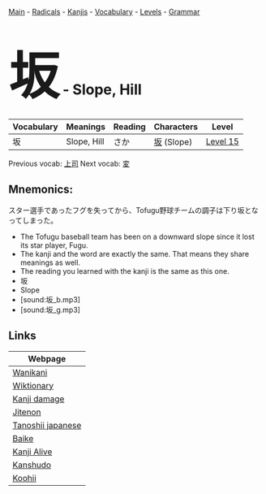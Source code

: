 <style> bigfont {font-size: 100px}</style>
[Main](../README.md) -
[Radicals](../radicals.md) -
[Kanjis](../kanjis.md) -
[Vocabulary](../vocabulary.md) -
[Levels](../levels.md) -
[Grammar](../grammar.md)
# <bigfont> 坂</bigfont> - Slope, Hill 

| Vocabulary | Meanings | Reading | Characters | Level |
| --- | --- | --- | --- | --- |
| 坂 | Slope, Hill | さか |  [坂](../kanjis/坂.md) (Slope) | [Level 15](../levels/wk_level15.md) |

Previous vocab: [上司](上司.md) Next vocab: [変](変.md) 

## Mnemonics:
スター選手であったフグを失ってから、Tofugu野球チームの調子は下り坂となってしまった。
* The Tofugu baseball team has been on a downward slope since it lost its star player, Fugu.
* The kanji and the word are exactly the same. That means they share meanings as well.
* The reading you learned with the kanji is the same as this one.
* 坂
* Slope
* [sound:坂_b.mp3]
* [sound:坂_g.mp3]


## Links 

| Webpage |
| --- |
| [Wanikani          ](https://www.wanikani.com/kanji/坂) |
| [Wiktionary        ](https://en.wiktionary.org/wiki/坂) |
| [Kanji damage      ](http://www.kanjidamage.com/kanji/search?utf8=✓&q=坂) |
| [Jitenon           ](https://jitenon.com/kanji/坂) |
| [Tanoshii japanese ](https://www.tanoshiijapanese.com/dictionary/kanji.cfm?k=坂) |
| [Baike             ](https://baike.baidu.com/item/坂) |
| [Kanji Alive       ](https://app.kanjialive.com/坂) |
| [Kanshudo          ](https://www.kanshudo.com/searchmn?q=坂) |
| [Koohii            ](https://kanji.koohii.com/study/kanji/坂) |

